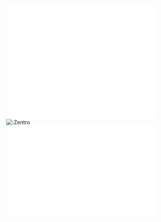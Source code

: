 <picture>
  <img align="left" width="400" src="/basic.svg" alt="Metrics">
</picture>
 <a href="https://www.youtube.com/watch?v=9kQ2GtvDV3s"><img align="left" width="250" src="https://count.getloli.com/get/@:Zentro" alt=":Zentro" /></a>
<picture>
  <img align="left" width="400" src="/activity.svg" alt="Activity">
</picture>
